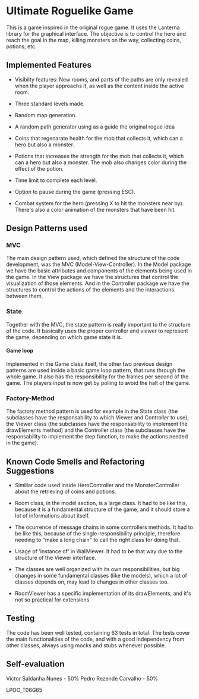 # Ultimate Roguelike Game

This is a game inspired in the original rogue game. It uses the Lanterna library for the graphical interface.
The objective is to control the hero and reach the goal in the map, killing monsters on the way, collecting coins, potions, etc.

## Implemented Features

- Visibilty features: New rooms, and parts of the paths are only revealed when the player approachs it, as well as the content inside the active room.

- Three standard levels made.

- Random map generation.

- A random path generator using as a guide the original rogue idea

- Coins that regenarate health for the mob that collects it, which can a hero but also a monster.

- Potions that increases the strength for the mob that collects it, which can a hero but also a monster. The mob also changes color during the effect of the potion.

- Time limit to complete each level.

- Option to pause during the game (pressing ESC).

- Combat system for the hero (pressing X to hit the monsters near by). There's also a color animation of the monsters that have been hit.

## Design Patterns used

### MVC

The main design pattern used, which defined the structure of the code development, was the MVC (Model-View-Controller).
In the Model package we have the basic attributes and components of the elements being used in the game.
In the View package we have the structures that control the visualization of those elements. And in the Controller package we have the structures to control the actions of the elements and the interactions between them.

### State

Together with the MVC, the state pattern is really important to the structure of the code. It basically uses the proper controller and viewer to represent the game, depending on which game state it is.

#### Game loop 

Implemented in the Game class itself, the other two previous design patterns are used inside a basic game loop pattern, that runs through the whole game. It also has the responsibility for the frames per second of the game. The players input is now get by polling to avoid the halt of the game.

### Factory-Method

The factory method pattern is used for example in the State class (the subclasses have the responsability to which Viewer and Controller to use), the Viewer class (the subclasses have the responsability to implement the drawElements method) and the Controller class (the subclasses have the responsability to implement the step function, to make the actions needed in the game).


## Known Code Smells and Refactoring Suggestions

- Similiar code used inside HeroController and the MonsterController about the retrieving of coins and potions.

- Room class, in the model section, is a large class. It had to be like this, because it is a fundamental structure of the game, and it should store a lot of informations about itself.

- The ocurrence of message chains in some controllers methods. It had to be like this, because of the single-responsibility principle, therefore needing to "make a long chain" to call the right class for doing that.

- Usage of 'instance of' in WallViewer. It had to be that way due to the structure of the Viewer<Wall> interface.

- The classes are well organized with its own responsibilities, but big changes in some fundamental classes (like the models), which a lot of classes depends on, may lead to changes in other classes too.

- RoomViewer has a specific implementation of its drawElements, and it's not so practical for extensions.

## Testing

The code has been well tested, containing 63 tests in total. The tests cover the main functionalities of the code, and with a good independency from other classes, always using mocks and stubs whenever possible.

## Self-evaluation

Victor Saldanha Nunes - 50%
Pedro Rezende Carvalho - 50%

LPOO_T06G65